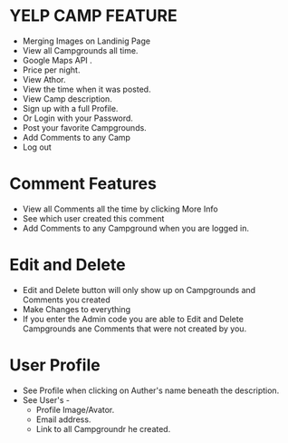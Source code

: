 # YELP CAMP FEATURE

* Merging Images on Landinig Page
* View all Campgrounds all time.
* Google Maps API .
* Price per night.
* View Athor.
* View the time when it was posted.
* View Camp description.
* Sign up with a full Profile.
* Or Login with your Password.
* Post your favorite Campgrounds.
* Add Comments to any Camp
* Log out

#    Comment Features

*  View all Comments all the time by clicking More Info
* See which user created this comment
* Add Comments to any Campground when you are logged in.

# Edit and Delete

* Edit and Delete button will only show up on Campgrounds and Comments you created
* Make Changes to everything
* If you enter the Admin code you are able to Edit and Delete Campgrounds ane Comments that were not created by you.

# User Profile
* See Profile when clicking on Auther's name beneath the description.
* See User's -
    * Profile Image/Avator.
	* Email address.
	* Link to all Campgroundr he created.
	